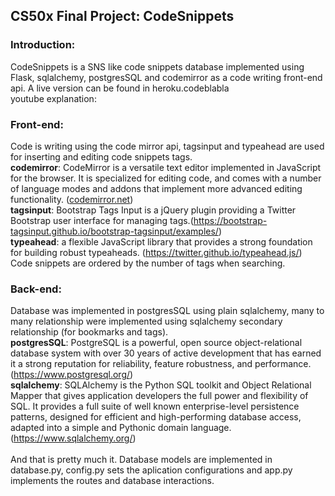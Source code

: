 ## CS50x Final Project: CodeSnippets

### Introduction:
CodeSnippets is a SNS like code snippets database implemented using Flask, sqlalchemy, postgresSQL and 
codemirror as a code writing front-end api.
A live version can be found in heroku.codeblabla
<br>youtube explanation:

### Front-end:
Code is writing using the code mirror api, tagsinput and typeahead are used for inserting and editing code snippets tags.
<br>
**codemirror**: CodeMirror is a versatile text editor implemented in JavaScript for the browser. It is specialized for editing code, and comes with a number of language modes and addons that implement more advanced editing functionality. (<a href="codemirror.net">codemirror.net</a>)
<br>
**tagsinput**: Bootstrap Tags Input is a jQuery plugin providing a Twitter Bootstrap user interface for managing tags.(https://bootstrap-tagsinput.github.io/bootstrap-tagsinput/examples/)
<br>
**typeahead**: a flexible JavaScript library that provides a strong foundation for building robust typeaheads. (https://twitter.github.io/typeahead.js/)
<br>
Code snippets are ordered by the number of tags when searching. 
### Back-end:
Database was implemented in postgresSQL using plain sqlalchemy, many to many relationship were implemented using sqlalchemy
secondary relationship (for bookmarks and tags).
<br>
**postgresSQL**: PostgreSQL is a powerful, open source object-relational database system with over 30 years of active development that has earned it a strong reputation for reliability, feature robustness, and performance.(https://www.postgresql.org/)
<br>
**sqlalchemy**: SQLAlchemy is the Python SQL toolkit and Object Relational Mapper that gives application developers the full power and flexibility of SQL.
It provides a full suite of well known enterprise-level persistence patterns, designed for efficient and high-performing database access, adapted into a simple and Pythonic domain language.
(https://www.sqlalchemy.org/)
<br>
<br>
And that is pretty much it. Database models are implemented in database.py, config.py sets the aplication configurations
and app.py implements the routes and database interactions.